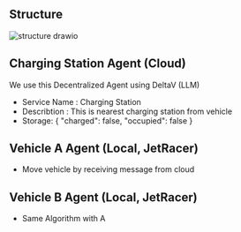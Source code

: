 
## Structure
![structure drawio](https://github.com/Bosch-ConnectedExperience-2024/MEMINE/assets/97211801/f26fd6ca-d617-4c8b-80cf-6c7e62ac7b22)

## Charging Station Agent (Cloud)
We use this Decentralized Agent using DeltaV (LLM) 
- Service Name : Charging Station
- Describtion : This is nearest charging station from vehicle
- Storage: { "charged": false, "occupied": false }

## Vehicle A Agent (Local, JetRacer)
- Move vehicle by receiving message from cloud

## Vehicle B Agent (Local, JetRacer)
- Same Algorithm with A
